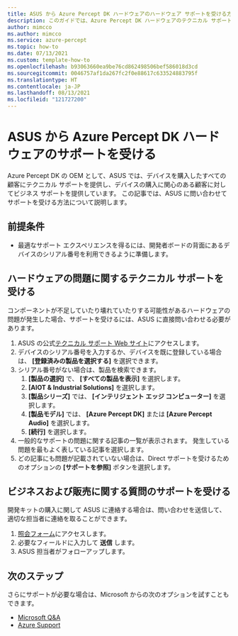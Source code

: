 ```yaml
---
title: ASUS から Azure Percept DK ハードウェアのハードウェア サポートを受ける方法
description: このガイドでは、Azure Percept DK ハードウェアのテクニカル サポートについて、ASUS に問い合わせる方法を説明します。
author: mimcco
ms.author: mimcco
ms.service: azure-percept
ms.topic: how-to
ms.date: 07/13/2021
ms.custom: template-how-to
ms.openlocfilehash: b93063660ea9be76cd862498506bef586018d3cd
ms.sourcegitcommit: 0046757af1da267fc2f0e88617c633524883795f
ms.translationtype: HT
ms.contentlocale: ja-JP
ms.lasthandoff: 08/13/2021
ms.locfileid: "121727200"
---
```

# <a name="get-support-for-your-azure-percept-dk-hardware-from-asus"></a>ASUS から Azure Percept DK ハードウェアのサポートを受ける

Azure Percept DK の OEM として、ASUS では、デバイスを購入したすべての顧客にテクニカル サポートを提供し、デバイスの購入に関心のある顧客に対してビジネス サポートを提供しています。 この記事では、ASUS に問い合わせてサポートを受ける方法について説明します。


## <a name="prerequisites"></a>前提条件

- 最適なサポート エクスペリエンスを得るには、開発者ボードの背面にあるデバイスのシリアル番号を利用できるように準備します。

## <a name="get-technical-support-for-hardware-issues"></a>ハードウェアの問題に関するテクニカル サポートを受ける
コンポーネントが不足していたり壊れていたりする可能性があるハードウェアの問題が発生した場合、サポートを受けるには、ASUS に直接問い合わせる必要があります。
1. ASUS の公式[テクニカル サポート Web サイト](https://www.asus.com/us/support/contact/troubleshooting)にアクセスします。
1. デバイスのシリアル番号を入力するか、デバイスを既に登録している場合は、 **[登録済みの製品を選択する]** を選択できます。
1. シリアル番号がない場合は、製品を検索できます。
    1. **[製品の選択]** で、 **[すべての製品を表示]** を選択します。
    1. **[AIOT & Industrial Solutions]** を選択します。
    1. **[製品シリーズ]** では、 **[インテリジェント エッジ コンピューター]** を選択します。
    1. **[製品モデル]** では、 **[Azure Percept DK]** または **[Azure Percept Audio]** を選択します。
    1. **[続行]** を選択します。
1. 一般的なサポートの問題に関する記事の一覧が表示されます。 発生している問題を最もよく表している記事を選択します。
1. どの記事にも問題が記載されていない場合は、Direct サポートを受けるためのオプションの **[サポートを参照]** ボタンを選択します。

## <a name="get-support-for-business-and-sales-questions"></a>ビジネスおよび販売に関する質問のサポートを受ける
開発キットの購入に関して ASUS に連絡する場合は、問い合わせを送信して、適切な担当者に連絡を取ることができます。
1. [照会フォーム](https://iot.asus.com/inquiry/)にアクセスします。
1. 必要なフィールドに入力して **送信** します。
1. ASUS 担当者がフォローアップします。

## <a name="next-steps"></a>次のステップ
さらにサポートが必要な場合は、Microsoft からの次のオプションを試すこともできます。
- [Microsoft Q&A](/answers/products/)
- [Azure Support](https://azure.microsoft.com/support/plans/)